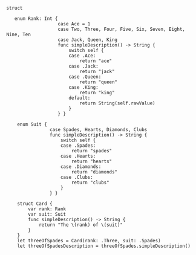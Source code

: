 
`struct`

       enum Rank: Int {
                       case Ace = 1
                       case Two, Three, Four, Five, Six, Seven, Eight, Nine, Ten
                       case Jack, Queen, King
                       func simpleDescription() -> String {
                           switch self {
                           case .Ace:
                               return "ace"
                           case .Jack:
                               return "jack"
                           case .Queen:
                               return "queen"
                           case .King:
                               return "king"
                           default:
                               return String(self.rawValue)
                           }
                       } }

        enum Suit {
                    case Spades, Hearts, Diamonds, Clubs
                    func simpleDescription() -> String {
                        switch self {
                        case .Spades:
                            return "spades"
                        case .Hearts:
                            return "hearts"
                        case .Diamonds:
                            return "diamonds"
                        case .Clubs:
                            return "clubs"
                        }
                    } }

        struct Card {
            var rank: Rank
            var suit: Suit
            func simpleDescription() -> String {
                return "The \(rank) of \(suit)"
            }
        }
        let threeOfSpades = Card(rank: .Three, suit: .Spades)
        let threeOfSpadesDescription = threeOfSpades.simpleDescription()

